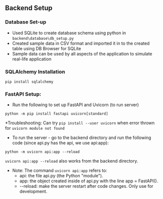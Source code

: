 ## Backend Setup

### Database Set-up
- Used SQLite to create database schema using python in `backend\database\db_setup.py`
- Created sample data in CSV format and imported it in to the created table using DB Browser for SQLite
- Sample data can be used by all aspects of the application to simulate real-life application

### SQLAlchemy Installation

`pip install sqlalchemy`

### FastAPI Setup:

- Run the following to set up FastAPI and Uvicorn (to run server)

`python -m pip install fastapi uvicorn[standard]`

*Troubleshooting: Can try `pip install --user uvicorn` when error thrown for `uvicorn module not found`

- To run the server - go to the backend directory and run the following code (since api.py has the api, we use api:app):

`python -m uvicorn api:app --reload`

`uvicorn api:app --reload` also works from the backend directory.

- Note: The command `uvicorn api:app` refers to:
    - api: the file api.py (the Python "module").
    - app: the object created inside of api.py with the line app = FastAPI().
    - --reload: make the server restart after code changes. Only use for development.
